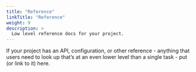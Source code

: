 ```yaml
---
title: "Reference"
linkTitle: "Reference"
weight: 9
description: >
  Low level reference docs for your project.
---
```


If your project has an API, configuration, or other reference - anything that users need to look up that’s at an even lower level than a single task - put (or link to it) here.

